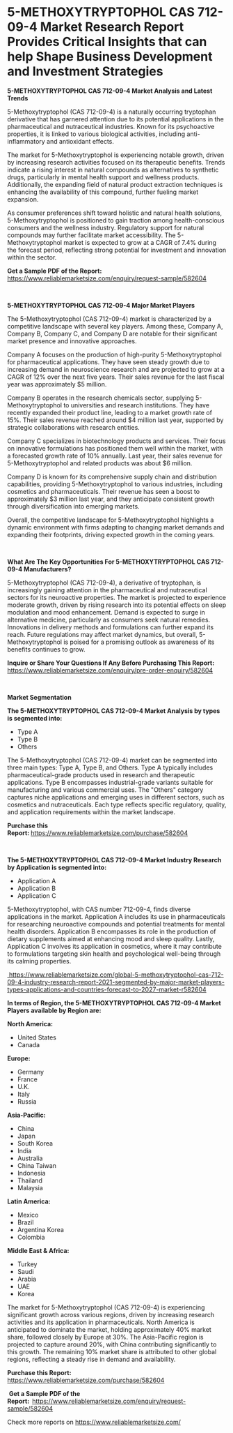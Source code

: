 <p><h1>5-METHOXYTRYPTOPHOL CAS 712-09-4 Market Research Report Provides Critical Insights that can help Shape Business Development and Investment Strategies</h1></p><p><strong>5-METHOXYTRYPTOPHOL CAS 712-09-4 Market Analysis and Latest Trends</strong></p>
<p><p>5-Methoxytryptophol (CAS 712-09-4) is a naturally occurring tryptophan derivative that has garnered attention due to its potential applications in the pharmaceutical and nutraceutical industries. Known for its psychoactive properties, it is linked to various biological activities, including anti-inflammatory and antioxidant effects. </p><p>The market for 5-Methoxytryptophol is experiencing notable growth, driven by increasing research activities focused on its therapeutic benefits. Trends indicate a rising interest in natural compounds as alternatives to synthetic drugs, particularly in mental health support and wellness products. Additionally, the expanding field of natural product extraction techniques is enhancing the availability of this compound, further fueling market expansion.</p><p>As consumer preferences shift toward holistic and natural health solutions, 5-Methoxytryptophol is positioned to gain traction among health-conscious consumers and the wellness industry. Regulatory support for natural compounds may further facilitate market accessibility. The 5-Methoxytryptophol market is expected to grow at a CAGR of 7.4% during the forecast period, reflecting strong potential for investment and innovation within the sector.</p></p>
<p><strong>Get a Sample PDF of the Report:&nbsp;</strong> <a href="https://www.reliablemarketsize.com/enquiry/request-sample/582604?utm_campaign=2936&utm_medium=2&utm_source=Github&utm_content=ia&utm_term=23032025&utm_id=5-methoxytryptophol-cas-712-09-4">https://www.reliablemarketsize.com/enquiry/request-sample/582604</a></p>
<p>&nbsp;</p>
<p><strong>5-METHOXYTRYPTOPHOL CAS 712-09-4 Major Market Players</strong></p>
<p><p>The 5-Methoxytryptophol (CAS 712-09-4) market is characterized by a competitive landscape with several key players. Among these, Company A, Company B, Company C, and Company D are notable for their significant market presence and innovative approaches. </p><p>Company A focuses on the production of high-purity 5-Methoxytryptophol for pharmaceutical applications. They have seen steady growth due to increasing demand in neuroscience research and are projected to grow at a CAGR of 12% over the next five years. Their sales revenue for the last fiscal year was approximately $5 million.</p><p>Company B operates in the research chemicals sector, supplying 5-Methoxytryptophol to universities and research institutions. They have recently expanded their product line, leading to a market growth rate of 15%. Their sales revenue reached around $4 million last year, supported by strategic collaborations with research entities.</p><p>Company C specializes in biotechnology products and services. Their focus on innovative formulations has positioned them well within the market, with a forecasted growth rate of 10% annually. Last year, their sales revenue for 5-Methoxytryptophol and related products was about $6 million. </p><p>Company D is known for its comprehensive supply chain and distribution capabilities, providing 5-Methoxytryptophol to various industries, including cosmetics and pharmaceuticals. Their revenue has seen a boost to approximately $3 million last year, and they anticipate consistent growth through diversification into emerging markets.</p><p>Overall, the competitive landscape for 5-Methoxytryptophol highlights a dynamic environment with firms adapting to changing market demands and expanding their footprints, driving expected growth in the coming years.</p></p>
<p>&nbsp;</p>
<p><strong>What Are The Key Opportunities For 5-METHOXYTRYPTOPHOL CAS 712-09-4 Manufacturers?</strong></p>
<p><p>5-Methoxytryptophol (CAS 712-09-4), a derivative of tryptophan, is increasingly gaining attention in the pharmaceutical and nutraceutical sectors for its neuroactive properties. The market is projected to experience moderate growth, driven by rising research into its potential effects on sleep modulation and mood enhancement. Demand is expected to surge in alternative medicine, particularly as consumers seek natural remedies. Innovations in delivery methods and formulations can further expand its reach. Future regulations may affect market dynamics, but overall, 5-Methoxytryptophol is poised for a promising outlook as awareness of its benefits continues to grow.</p></p>
<p><strong>Inquire or Share Your Questions If Any Before Purchasing This Report:</strong> <a href="https://www.reliablemarketsize.com/enquiry/pre-order-enquiry/582604?utm_campaign=2936&utm_medium=2&utm_source=Github&utm_content=ia&utm_term=23032025&utm_id=5-methoxytryptophol-cas-712-09-4">https://www.reliablemarketsize.com/enquiry/pre-order-enquiry/582604</a></p>
<p>&nbsp;</p>
<p><strong>Market Segmentation</strong></p>
<p><strong>The 5-METHOXYTRYPTOPHOL CAS 712-09-4 Market Analysis by types is segmented into:</strong></p>
<p><ul><li>Type A</li><li>Type B</li><li>Others</li></ul></p>
<p><p>The 5-Methoxytryptophol (CAS 712-09-4) market can be segmented into three main types: Type A, Type B, and Others. Type A typically includes pharmaceutical-grade products used in research and therapeutic applications. Type B encompasses industrial-grade variants suitable for manufacturing and various commercial uses. The "Others" category captures niche applications and emerging uses in different sectors, such as cosmetics and nutraceuticals. Each type reflects specific regulatory, quality, and application requirements within the market landscape.</p></p>
<p><strong>Purchase this Report:&nbsp;</strong><a href="https://www.reliablemarketsize.com/purchase/582604?utm_campaign=2936&utm_medium=2&utm_source=Github&utm_content=ia&utm_term=23032025&utm_id=5-methoxytryptophol-cas-712-09-4">https://www.reliablemarketsize.com/purchase/582604</a></p>
<p>&nbsp;</p>
<p><strong>The 5-METHOXYTRYPTOPHOL CAS 712-09-4 Market Industry Research by Application is segmented into:</strong></p>
<p><ul><li>Application A</li><li>Application B</li><li>Application C</li></ul></p>
<p><p>5-Methoxytryptophol, with CAS number 712-09-4, finds diverse applications in the market. Application A includes its use in pharmaceuticals for researching neuroactive compounds and potential treatments for mental health disorders. Application B encompasses its role in the production of dietary supplements aimed at enhancing mood and sleep quality. Lastly, Application C involves its application in cosmetics, where it may contribute to formulations targeting skin health and psychological well-being through its calming properties.</p></p>
<p><a href="https://www.reliablemarketsize.com/global-5-methoxytryptophol-cas-712-09-4-industry-research-report-2021-segmented-by-major-market-players-types-applications-and-countries-forecast-to-2027-market-r582604?utm_campaign=2936&utm_medium=2&utm_source=Github&utm_content=ia&utm_term=23032025&utm_id=5-methoxytryptophol-cas-712-09-4">&nbsp;https://www.reliablemarketsize.com/global-5-methoxytryptophol-cas-712-09-4-industry-research-report-2021-segmented-by-major-market-players-types-applications-and-countries-forecast-to-2027-market-r582604</a></p>
<p><strong>In terms of Region, the 5-METHOXYTRYPTOPHOL CAS 712-09-4 Market Players available by Region are:</strong></p>
<p>
    <p> <strong> North America: </strong>
        <ul>
            <li>United States</li>
            <li>Canada</li>
        </ul>
        </p> 
    <p> <strong> Europe: </strong>
        <ul>
            <li>Germany</li>
            <li>France</li>
            <li>U.K.</li>
            <li>Italy</li>
            <li>Russia</li>
        </ul>
        </p> 
    <p> <strong> Asia-Pacific: </strong>
        <ul>
            <li>China</li>
            <li>Japan</li>
            <li>South Korea</li>
            <li>India</li>
            <li>Australia</li>
            <li>China Taiwan</li>
            <li>Indonesia</li>
            <li>Thailand</li>
            <li>Malaysia</li>
        </ul>
        </p> 
    <p> <strong> Latin America: </strong>
        <ul>
            <li>Mexico</li>
            <li>Brazil</li>
            <li>Argentina Korea</li>
            <li>Colombia</li>
        </ul>
        </p> 
    <p> <strong> Middle East & Africa: </strong>
        <ul>
            <li>Turkey</li>
            <li>Saudi</li>
            <li>Arabia</li>
            <li>UAE</li>
            <li>Korea</li>
        </ul>
    </p>
    </p>
<p><p>The market for 5-Methoxytryptophol (CAS 712-09-4) is experiencing significant growth across various regions, driven by increasing research activities and its application in pharmaceuticals. North America is anticipated to dominate the market, holding approximately 40% market share, followed closely by Europe at 30%. The Asia-Pacific region is projected to capture around 20%, with China contributing significantly to this growth. The remaining 10% market share is attributed to other global regions, reflecting a steady rise in demand and availability.</p></p>
<p><strong>Purchase this Report: </strong><a href="https://www.reliablemarketsize.com/purchase/582604?utm_campaign=2936&utm_medium=2&utm_source=Github&utm_content=ia&utm_term=23032025&utm_id=5-methoxytryptophol-cas-712-09-4">https://www.reliablemarketsize.com/purchase/582604</a></p>
<p>&nbsp;<strong>Get a Sample PDF of the Report:&nbsp;&nbsp;</strong><a href="https://www.reliablemarketsize.com/enquiry/request-sample/582604?utm_campaign=2936&utm_medium=2&utm_source=Github&utm_content=ia&utm_term=23032025&utm_id=5-methoxytryptophol-cas-712-09-4">https://www.reliablemarketsize.com/enquiry/request-sample/582604</a></p>
<p><strong></strong></p>
<p>Check more reports on <a href="https://www.reliablemarketsize.com/?utm_campaign=2936&utm_medium=2&utm_source=Github&utm_content=ia&utm_term=23032025&utm_id=5-methoxytryptophol-cas-712-09-4">https://www.reliablemarketsize.com/</a></p>